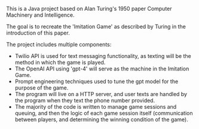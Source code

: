 This is a Java project based on Alan Turing's 1950 paper Computer Machinery and Intelligence.

The goal is to recreate the 'Imitation Game' as described by Turing in the introduction of this paper.

The project includes multiple components: 

- Twilio API is used for text messaging functionality, as texting will be the method in which the game is played. 
- The OpenAI API using 'gpt-4' will serve as the machine in the Imitation Game.
- Prompt engineering techniques used to tune the gpt model for the purpose of the game.
- The program will live on a HTTP server, and user texts are handled by the program when they text the phone number provided.
- The majority of the code is written to manage game sessions and queuing, and then the logic of each game session itself (communication between players, and determining the winning condition of the game).

  
